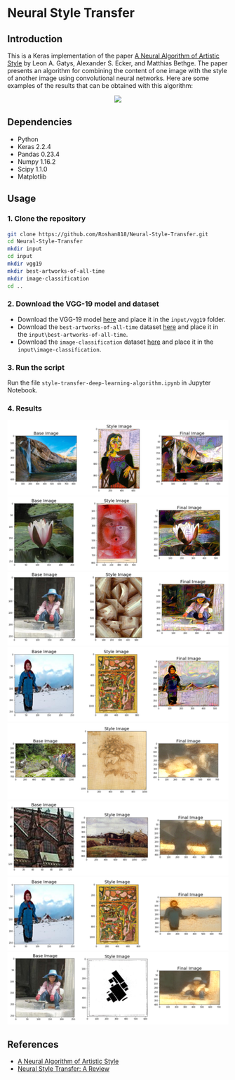 # Neural Style Transfer

## Introduction

This is a Keras implementation of the paper [A Neural Algorithm of Artistic Style](https://arxiv.org/abs/1508.06576) by Leon A. Gatys, Alexander S. Ecker, and Matthias Bethge. The paper presents an algorithm for combining the content of one image with the style of another image using convolutional neural networks. Here are some examples of the results that can be obtained with this algorithm:

<p align='center'>
<img src='https://cdn-images-1.medium.com/max/1600/1*kOQOZxBDNw4lI757soTEyQ.png'>
</p>

## Dependencies

- Python
- Keras 2.2.4
- Pandas 0.23.4
- Numpy 1.16.2
- Scipy 1.1.0
- Matplotlib

## Usage

### 1. Clone the repository

```bash
git clone https://github.com/Roshan818/Neural-Style-Transfer.git
cd Neural-Style-Transfer
mkdir input
cd input
mkdir vgg19
mkdir best-artworks-of-all-time
mkdir image-classification
cd ..
```

### 2. Download the VGG-19 model and dataset

- Download the VGG-19 model [here](https://www.kaggle.com/datasets/keras/vgg19) and place it in the `input/vgg19` folder.
- Download the `best-artworks-of-all-time` dataset [here](https://www.kaggle.com/datasets/ikarus777/best-artworks-of-all-time/) and place it in the `input\best-artworks-of-all-time`.
- Download the `image-classification` dataset [here](https://www.kaggle.com/datasets/duttadebadri/image-classification/) and place it in the `input\image-classification`.

### 3. Run the script

Run the file `style-transfer-deep-learning-algorithm.ipynb` in Jupyter Notebook.

### 4. Results

<p align='center'>
<img src = 'output/output1.png'>
<img src = 'output/output2.png' >
<img src = 'output/output3.png' >
<img src = 'output/output4.png' >
<img src = 'output/output5.png' >
<img src = 'output/output6.png' >
<img src = 'output/output7.png' >
<img src = 'output/output8.png' >

</p>

## References

- [A Neural Algorithm of Artistic Style](https://arxiv.org/abs/1508.06576)
- [Neural Style Transfer: A Review](https://arxiv.org/abs/1705.04058)